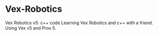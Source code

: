 # Vex-Robotics
Vex Robotics v5: c++ code
Learning Vex Robotics and c++ with a friend.
Using Vex v5 and Pros 5.
